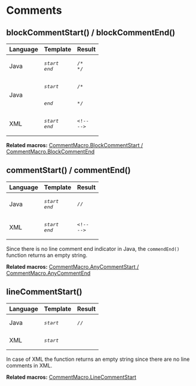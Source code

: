 # Comments

## blockCommentStart() / blockCommentEnd()

| Language | Template | Result |
|---|---|---|
| Java | <pre>$start$<br>$end$</pre> | <pre>/\*<br>*/</pre> |
| Java | <pre>$start$<br><br><br>$end$</pre> | <pre>/\*<br><br><br>*/</pre> |
| XML | <pre>$start$<br>$end$</pre> | <pre>\<!--<br>--></pre> |

**Related macros:** [CommentMacro.BlockCommentStart / CommentMacro.BlockCommentEnd](https://github.com/JetBrains/intellij-community/blob/master/platform/lang-impl/src/com/intellij/codeInsight/template/macro/CommentMacro.java)

## commentStart() / commentEnd()

| Language | Template | Result |
|---|---|---|
| Java | <pre>$start$<br>$end$</pre> | <pre>//<br></pre> |
| XML | <pre>$start$<br>$end$</pre> | <pre>\<!--<br>--></pre> |

Since there is no line comment end indicator in Java, the `commendEnd()` function returns an empty string.

**Related macros:** [CommentMacro.AnyCommentStart / CommentMacro.AnyCommentEnd](https://github.com/JetBrains/intellij-community/blob/master/platform/lang-impl/src/com/intellij/codeInsight/template/macro/CommentMacro.java)

## lineCommentStart()

| Language | Template | Result |
|---|---|---|
| Java | <pre>$start$</pre> | <pre>//<br></pre> |
| XML | <pre>$start$</pre> | <pre></pre> |

In case of XML the function returns an empty string since there are no line comments in XML.

**Related macros:** [CommentMacro.LineCommentStart](https://github.com/JetBrains/intellij-community/blob/master/platform/lang-impl/src/com/intellij/codeInsight/template/macro/CommentMacro.java)

